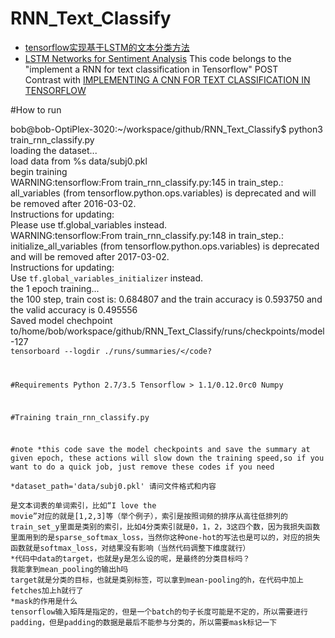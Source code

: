 # RNN_Text_Classify

- [tensorflow实现基于LSTM的文本分类方法](http://blog.csdn.net/u010223750/article/details/53334313)
- [LSTM Networks for Sentiment Analysis](http://deeplearning.net/tutorial/lstm.html)
This code belongs to the "implement a RNN for text classification in Tensorflow" POST<br/>
Contrast with [IMPLEMENTING A CNN FOR TEXT CLASSIFICATION IN TENSORFLOW](http://www.wildml.com/2015/12/implementing-a-cnn-for-text-classification-in-tensorflow/)



#How to run

bob@bob-OptiPlex-3020:~/workspace/github/RNN_Text_Classify$ python3 train_rnn_classify.py <br/>
loading the dataset...<br/>
load data from %s data/subj0.pkl<br/>
begin training<br/>
WARNING:tensorflow:From train_rnn_classify.py:145 in train_step.: all_variables (from tensorflow.python.ops.variables) is deprecated and will be removed after 2016-03-02.<br/>
Instructions for updating:<br/>
Please use tf.global_variables instead.<br/>
WARNING:tensorflow:From train_rnn_classify.py:148 in train_step.: initialize_all_variables (from tensorflow.python.ops.variables) is deprecated and will be removed after 2017-03-02.<br/>
Instructions for updating:<br/>
Use `tf.global_variables_initializer` instead.<br/>
the 1 epoch training...<br/>
the 100 step, train cost is: 0.684807 and the train accuracy is 0.593750 and the valid accuracy is 0.495556<br/>
Saved model chechpoint to/home/bob/workspace/github/RNN_Text_Classify/runs/checkpoints/model-127<br/>
<code>tensorboard --logdir ./runs/summaries/</code?


#Requirements
Python 2.7/3.5
Tensorflow > 1.1/0.12.0rc0
Numpy





#Training
train_rnn_classify.py

#note
*this code save the model checkpoints and save the summary at given epoch, these actions will slow down the training speed,so if you want to do a quick job, just remove these codes if you need<br/>
*dataset_path='data/subj0.pkl' 请问文件格式和内容<br/>
是文本词表的单词索引，比如“I love the movie”对应的就是[1,2,3]等（举个例子），索引是按照词频的排序从高往低排列的
train_set_y里面是类别的索引，比如4分类索引就是0，1，2，3这四个数，因为我损失函数里面用到的是sparse_softmax_loss，当然你这种one-hot的写法也是可以的，对应的损失函数就是softmax_loss，对结果没有影响（当然代码调整下维度就行）
*代码中data的target，也就是y是怎么设的呢，是最终的分类目标吗？ 我能拿到mean_pooling的输出h吗
target就是分类的目标，也就是类别标签，可以拿到mean-pooling的h，在代码中加上fetches加上h就行了
*mask的作用是什么
tensorflow输入矩阵是指定的，但是一个batch的句子长度可能是不定的，所以需要进行padding，但是padding的数据是最后不能参与分类的，所以需要mask标记一下

